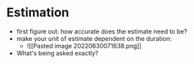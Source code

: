 # Estimation

- first figure out: how accurate does the estimate need to be?
- make your unit of estimate dependent on the duration:
	- ![[Pasted image 20220630071638.png]]
- What's being asked exactly?